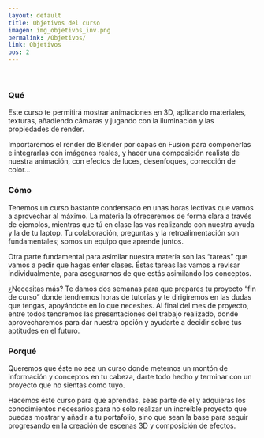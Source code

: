 ```yaml
---
layout: default
title: Objetivos del curso
imagen: img_objetivos_inv.png
permalink: /Objetivos/
link: Objetivos
pos: 2
---
```

&nbsp;

### Qué

Este  curso te permitirá mostrar animaciones en 3D, aplicando materiales, texturas, añadiendo cámaras y jugando con la iluminación y las propiedades de render. 

Importaremos el render de Blender por capas en Fusion para componerlas e integrarlas con imágenes reales, y hacer una composición realista de nuestra animación, con efectos de luces, desenfoques, corrección de color…

### Cómo

Tenemos un curso bastante condensado en unas horas lectivas que vamos a aprovechar al máximo. La materia la ofreceremos de forma clara a través de ejemplos, mientras que tú en clase las vas realizando con nuestra ayuda y la de tu laptop. Tu colaboración, preguntas y la retroalimentación son fundamentales; somos un equipo que aprende juntos.

Otra parte fundamental para asimilar nuestra materia son las “tareas” que vamos a pedir que hagas enter clases. Éstas tareas las vamos a revisar individualmente, para asegurarnos de que estás asimilando los conceptos. 

¿Necesitas más? Te damos dos semanas para que prepares tu proyecto “fin de curso” donde tendremos horas de tutorías y te dirigiremos en las dudas que tengas, apoyándote en lo que necesites. Al final del mes de proyecto, entre todos tendremos las presentaciones del trabajo realizado, donde aprovecharemos para dar nuestra opción y ayudarte a decidir sobre tus aptitudes en el futuro.

### Porqué

Queremos que éste no sea un curso donde metemos un montón de información y conceptos en tu cabeza, darte todo hecho y terminar con un proyecto que no sientas como tuyo. 

Hacemos éste curso para que aprendas, seas parte de él y adquieras los conocimientos necesarios para no sólo realizar un increíble proyecto que puedas mostrar y añadir a tu portafolio, sino que sean la base para seguir progresando en la creación de escenas 3D  y composición de efectos.

